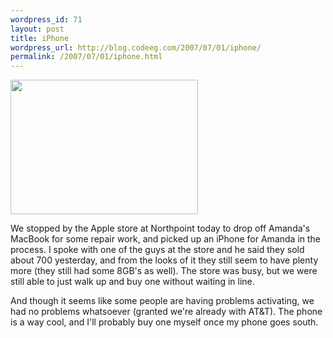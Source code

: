 ```yaml
--- 
wordpress_id: 71
layout: post
title: iPhone
wordpress_url: http://blog.codeeg.com/2007/07/01/iphone/
permalink: /2007/07/01/iphone.html
---
```

<img class="alignnone size-full wp-image-115" src="/images/wp/iphone.png" alt="" width="300" height="215" />

We stopped by the Apple store at Northpoint today to drop off Amanda's MacBook for some repair work, and picked up an iPhone for Amanda in the process.  I spoke with one of the guys at the store and he said they sold about 700 yesterday, and from the looks of it they still seem to have plenty more (they still had some 8GB's as well).  The store was busy, but we were still able to just walk up and buy one without waiting in line.

And though it seems like some people are having problems activating, we had no problems whatsoever (granted we're already with AT&amp;T).  The phone is a way cool, and I'll probably buy one myself once my phone goes south.
